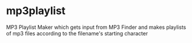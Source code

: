 # mp3playlist
 MP3 Playlist Maker which gets input from MP3 Finder and makes playlists of mp3 files according to the filename's starting character
